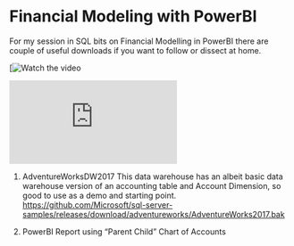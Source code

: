 # Financial Modeling with PowerBI
For my session in SQL bits on Financial Modelling in PowerBI there are couple of useful downloads if you want to follow or dissect at home.

[![Watch the video](https://youtu.be/vt5fpE0bzSY)

  <iframe src="https://www.youtube.com/embed/enMumwvLAug" frameborder="0" allowfullscreen="true"> </iframe>
  



1) AdventureWorksDW2017 
This data warehouse has an albeit basic data warehouse version of an accounting table and Account Dimension, so good to use as a demo and starting point.<BR>
https://github.com/Microsoft/sql-server-samples/releases/download/adventureworks/AdventureWorks2017.bak

2) PowerBI Report using “Parent Child” Chart of Accounts


